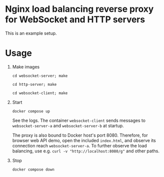 # Nginx load balancing reverse proxy for WebSocket and HTTP servers

This is an example setup.

# Usage

1. Make images

    ```
    cd websocket-server; make
    ```

    ```
    cd http-server; make
    ```

    ```
    cd websocket-client; make
    ```

2. Start

    ```
    docker compose up
    ```

    See the logs. The container `websocket-client` sends messages to `websocket-server-a` and `websocket-server-b` at startup.
    
    The proxy is also bound to Docker host's port 8080. Therefore, for browser web API demo, open the included `index.html`, and observe its connection reach `websocket-server-a`. To further observe the load balancing, use e.g. `curl -v "http://localhost:8080/g"` and other paths.

3. Stop

    ```
    docker compose down
    ```

